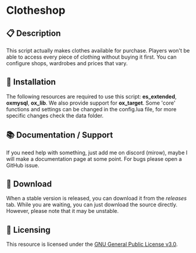 # Clotheshop

## 📋 Description
This script actually makes clothes available for purchase. Players won't be able to access every piece of clothing without buying it first. You can configure shops, wardrobes and prices that vary.

## 🥇 Installation
The following resources are required to use this script: **es_extended**, **oxmysql**, **ox_lib**. We also provide support for **ox_target**. Some 'core' functions and settings can be changed in the config.lua file, for more specific changes check the data folder.

## 📚 Documentation / Support
If you need help with something, just add me on discord (mirow), maybe I will make a documentation page at some point. For bugs please open a GitHub issue.

## 💾 Download
When a stable version is released, you can download it from the *releases* tab. While you are waiting, you can just download the source directly. However, please note that it may be unstable.

## 📜 Licensing
This resource is licensed under the [GNU General Public License v3.0](https://www.gnu.org/licenses/gpl-3.0.de.html).